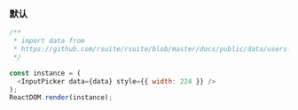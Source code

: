 ### 默认

<!--start-code-->

```js
/**
 * import data from
 * https://github.com/rsuite/rsuite/blob/master/docs/public/data/users-role.json
 */

const instance = (
  <InputPicker data={data} style={{ width: 224 }} />
);
ReactDOM.render(instance);
```

<!--end-code-->
